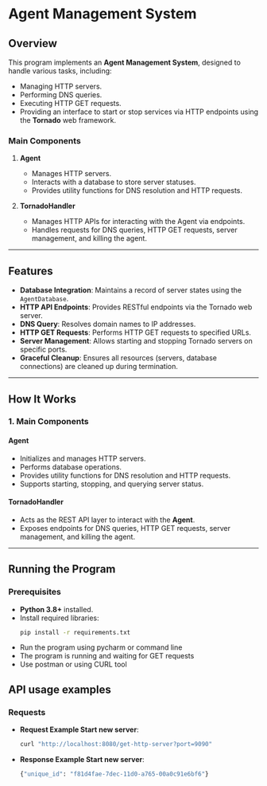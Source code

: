 # **Agent Management System**

## **Overview**

This program implements an **Agent Management System**, designed to handle various tasks, including:

- Managing HTTP servers.
- Performing DNS queries.
- Executing HTTP GET requests.
- Providing an interface to start or stop services via HTTP endpoints using the **Tornado** web framework.

### **Main Components**

1. **Agent**
    - Manages HTTP servers.
    - Interacts with a database to store server statuses.
    - Provides utility functions for DNS resolution and HTTP requests.

2. **TornadoHandler**
    - Manages HTTP APIs for interacting with the Agent via endpoints.
    - Handles requests for DNS queries, HTTP GET requests, server management, and killing the agent.

---

## **Features**

- **Database Integration**: Maintains a record of server states using the `AgentDatabase`.
- **HTTP API Endpoints**: Provides RESTful endpoints via the Tornado web server.
- **DNS Query**: Resolves domain names to IP addresses.
- **HTTP GET Requests**: Performs HTTP GET requests to specified URLs.
- **Server Management**: Allows starting and stopping Tornado servers on specific ports.
- **Graceful Cleanup**: Ensures all resources (servers, database connections) are cleaned up during termination.

---

## **How It Works**

### **1. Main Components**

#### **Agent**

- Initializes and manages HTTP servers.
- Performs database operations.
- Provides utility functions for DNS resolution and HTTP requests.
- Supports starting, stopping, and querying server status.

#### **TornadoHandler**

- Acts as the REST API layer to interact with the **Agent**.
- Exposes endpoints for DNS queries, HTTP GET requests, server management, and killing the agent.

---

## **Running the Program**

### **Prerequisites**

- **Python 3.8+** installed.
- Install required libraries:
  ```bash
  pip install -r requirements.txt
- Run the program using pycharm or command line
- The program is running and waiting for GET requests
- Use postman or using CURL tool

## **API usage examples**

### **Requests**

- **Request Example Start new server**:
  ```bash
  curl "http://localhost:8080/get-http-server?port=9090"
- **Response Example Start new server**:
  ```bash
  {"unique_id": "f81d4fae-7dec-11d0-a765-00a0c91e6bf6"}
